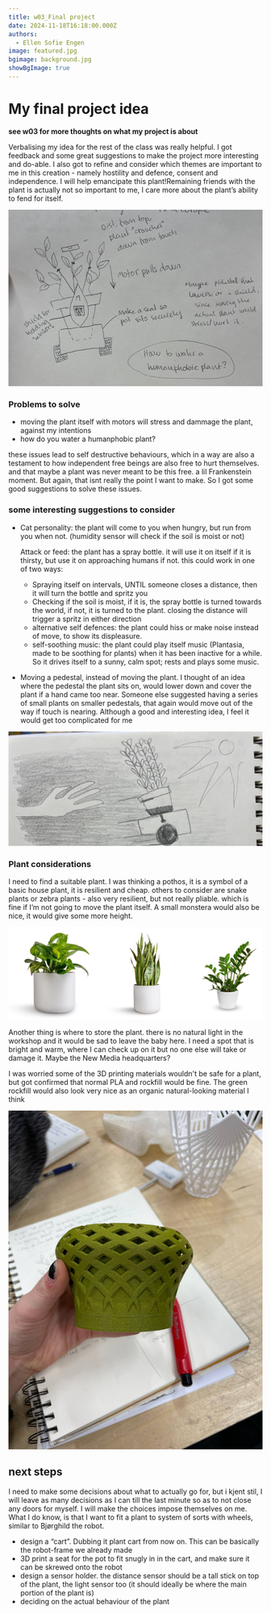 ```yaml
---
title: w03_Final project
date: 2024-11-18T16:18:00.000Z
authors:
  - Ellen Sofie Engen
image: featured.jpg
bgimage: background.jpg
showBgImage: true
---
```

# My final project idea

**see w03 for more thoughts on what my project is about**

Verbalising my idea for the rest of the class was really helpful. I got feedback and some great suggestions to make the project more interesting and do-able. I also got to refine and consider which themes are important to me in this creation - namely hostility and defence, consent and independence. I will help emancipate this plant!Remaining friends with the plant is actually not so important to me, I care more about the plant’s ability to fend for itself.

![](sketch.jpg)

### Problems to solve

* moving the plant itself with motors will stress and dammage the plant, against my intentions
* how do you water a humanphobic plant?

these issues lead to self destructive behaviours, which in a way are also a testament to how independent free beings are also free to hurt themselves. and that maybe a plant was never meant to be this free. a lil Frankenstein moment. But again, that isnt really the point I want to make. So I got some good suggestions to solve these issues.

### some interesting suggestions to consider

* Cat personality: the plant will come to you when hungry, but run from you when not. (humidity sensor will check if the soil is moist or not)

  Attack or feed: the plant has a spray bottle. it will use it on itself if it is thirsty, but use it on approaching humans if not. this could work in one of two ways:

  * Spraying itself on intervals, UNTIL someone closes a distance, then it will turn the bottle and spritz you
  * Checking if the soil is moist, if it is, the spray bottle is turned towards the world, if not, it is turned to the plant. closing the distance will trigger a spritz in either direction
  * alternative self defences: the plant could hiss or make noise instead of move, to show its displeasure.
  * self-soothing music: the plant could play itself music (Plantasia, made to be soothing for plants) when it has been inactive for a while. So it drives itself to a sunny, calm spot; rests and plays some music.
* Moving a pedestal, instead of moving the plant. I thought of an idea where the pedestal the plant sits on, would lower down and cover the plant if a hand came too near. Someone else suggested having a series of small plants on smaller pedestals, that again would move out of the way if touch is nearing. Although a good and interesting idea, I feel it would get too complicated for me

![drawing of a hand reaching for a plant seemingly running away, towards the sun](drawing.jpg "plant runs away from touch, towards the light")

### Plant considerations

I need to find a suitable plant. I was thinking a pothos, it is a symbol of a basic house plant, it is resilient and cheap. others to consider are snake plants or zebra plants - also very resilient, but not really pliable. which is fine if I’m not going to move the plant itself. A small monstera would also be nice, it would give some more height.

![pothos, snake plant and zz plant](plants.jpeg "pothos, snake plant and zz plant")

Another thing is where to store the plant. there is no natural light in the workshop and it would be sad to leave the baby here. I need a spot that is bright and warm, where I can check up on it but no one else will take or damage it. Maybe the New Media headquarters?

I was worried some of the 3D printing materials wouldn't be safe for a plant, but got confirmed that normal PLA and rockfill would be fine. The green rockfill would also look very nice as an organic natural-looking material I think

![sample made from the green rock filament](green_rock_filament.jpg "Sample made from the green rock filament")

## next steps

I need to make some decisions about what to actually go for, but i kjent stil, I will leave as many decisions as I can till the last minute so as to not close any doors for myself. I will make the choices impose themselves on me. What I do know, is that I want to fit a plant to system of sorts with wheels, similar to Bjørghild the robot.

* design a “cart”. Dubbing it plant cart from now on. This can be basically the robot-frame we already made
* 3D print a seat for the pot to fit snugly in in the cart, and make sure it can be skrewed onto the robot
* design a sensor holder. the distance sensor should be a tall stick on top of the plant, the light sensor too (it should ideally be where the main portion of the plant is)
* deciding on the actual behaviour of the plant
